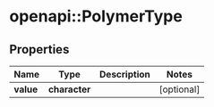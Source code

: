 # openapi::PolymerType


## Properties
Name | Type | Description | Notes
------------ | ------------- | ------------- | -------------
**value** | **character** |  | [optional] 


